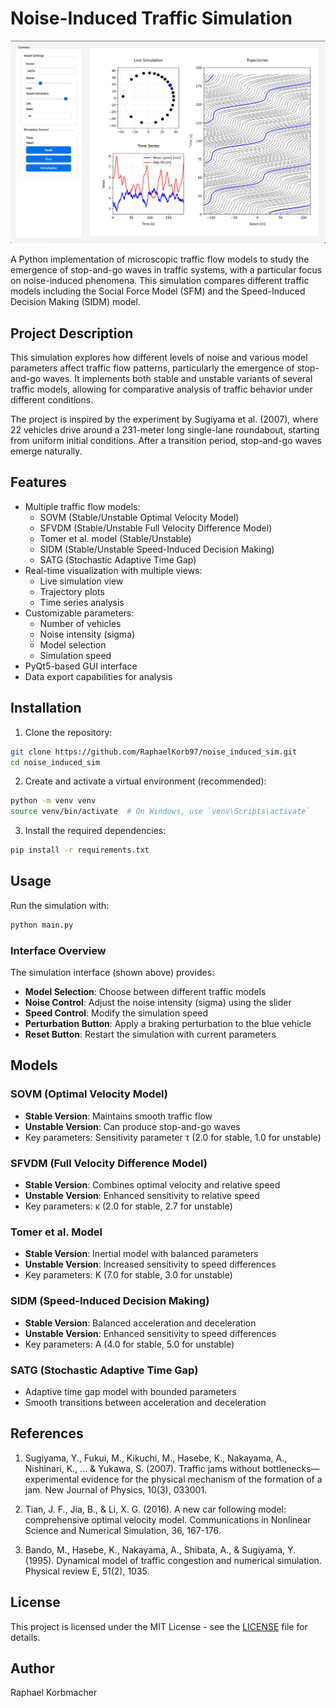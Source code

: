 # Noise-Induced Traffic Simulation

![Simulation Interface](Simulation_interface.png)

A Python implementation of microscopic traffic flow models to study the emergence of stop-and-go waves in traffic systems, with a particular focus on noise-induced phenomena. This simulation compares different traffic models including the Social Force Model (SFM) and the Speed-Induced Decision Making (SIDM) model.

## Project Description

This simulation explores how different levels of noise and various model parameters affect traffic flow patterns, particularly the emergence of stop-and-go waves. It implements both stable and unstable variants of several traffic models, allowing for comparative analysis of traffic behavior under different conditions.

The project is inspired by the experiment by Sugiyama et al. (2007), where 22 vehicles drive around a 231-meter long single-lane roundabout, starting from uniform initial conditions. After a transition period, stop-and-go waves emerge naturally.

## Features

- Multiple traffic flow models:
  - SOVM (Stable/Unstable Optimal Velocity Model)
  - SFVDM (Stable/Unstable Full Velocity Difference Model)
  - Tomer et al. model (Stable/Unstable)
  - SIDM (Stable/Unstable Speed-Induced Decision Making)
  - SATG (Stochastic Adaptive Time Gap)
- Real-time visualization with multiple views:
  - Live simulation view
  - Trajectory plots
  - Time series analysis
- Customizable parameters:
  - Number of vehicles
  - Noise intensity (sigma)
  - Model selection
  - Simulation speed
- PyQt5-based GUI interface
- Data export capabilities for analysis

## Installation

1. Clone the repository:
```bash
git clone https://github.com/RaphaelKorb97/noise_induced_sim.git
cd noise_induced_sim
```

2. Create and activate a virtual environment (recommended):
```bash
python -m venv venv
source venv/bin/activate  # On Windows, use `venv\Scripts\activate`
```

3. Install the required dependencies:
```bash
pip install -r requirements.txt
```

## Usage

Run the simulation with:
```bash
python main.py
```

### Interface Overview
The simulation interface (shown above) provides:
- **Model Selection**: Choose between different traffic models
- **Noise Control**: Adjust the noise intensity (sigma) using the slider
- **Speed Control**: Modify the simulation speed
- **Perturbation Button**: Apply a braking perturbation to the blue vehicle
- **Reset Button**: Restart the simulation with current parameters

## Models

### SOVM (Optimal Velocity Model)
- **Stable Version**: Maintains smooth traffic flow
- **Unstable Version**: Can produce stop-and-go waves
- Key parameters: Sensitivity parameter τ (2.0 for stable, 1.0 for unstable)

### SFVDM (Full Velocity Difference Model)
- **Stable Version**: Combines optimal velocity and relative speed
- **Unstable Version**: Enhanced sensitivity to relative speed
- Key parameters: κ (2.0 for stable, 2.7 for unstable)

### Tomer et al. Model
- **Stable Version**: Inertial model with balanced parameters
- **Unstable Version**: Increased sensitivity to speed differences
- Key parameters: K (7.0 for stable, 3.0 for unstable)

### SIDM (Speed-Induced Decision Making)
- **Stable Version**: Balanced acceleration and deceleration
- **Unstable Version**: Enhanced sensitivity to speed differences
- Key parameters: A (4.0 for stable, 5.0 for unstable)

### SATG (Stochastic Adaptive Time Gap)
- Adaptive time gap model with bounded parameters
- Smooth transitions between acceleration and deceleration

## References

1. Sugiyama, Y., Fukui, M., Kikuchi, M., Hasebe, K., Nakayama, A., Nishinari, K., ... & Yukawa, S. (2007). Traffic jams without bottlenecks—experimental evidence for the physical mechanism of the formation of a jam. New Journal of Physics, 10(3), 033001.

2. Tian, J. F., Jia, B., & Li, X. G. (2016). A new car following model: comprehensive optimal velocity model. Communications in Nonlinear Science and Numerical Simulation, 36, 167-176.

3. Bando, M., Hasebe, K., Nakayama, A., Shibata, A., & Sugiyama, Y. (1995). Dynamical model of traffic congestion and numerical simulation. Physical review E, 51(2), 1035.

## License

This project is licensed under the MIT License - see the [LICENSE](LICENSE) file for details.

## Author

Raphael Korbmacher
